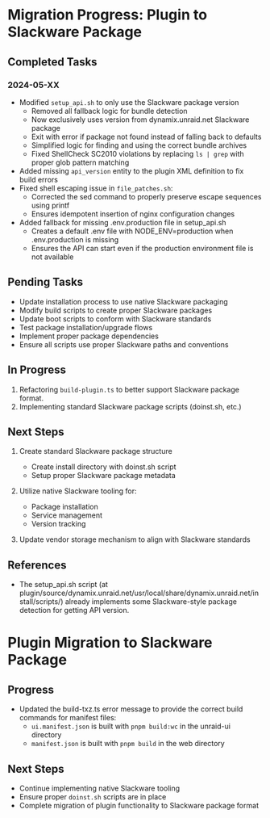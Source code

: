 # Migration Progress: Plugin to Slackware Package

## Completed Tasks

### 2024-05-XX

- Modified `setup_api.sh` to only use the Slackware package version
  - Removed all fallback logic for bundle detection
  - Now exclusively uses version from dynamix.unraid.net Slackware package
  - Exit with error if package not found instead of falling back to defaults
  - Simplified logic for finding and using the correct bundle archives
  - Fixed ShellCheck SC2010 violations by replacing `ls | grep` with proper glob pattern matching
- Added missing `api_version` entity to the plugin XML definition to fix build errors
- Fixed shell escaping issue in `file_patches.sh`:
  - Corrected the sed command to properly preserve escape sequences using printf
  - Ensures idempotent insertion of nginx configuration changes
- Added fallback for missing .env.production file in setup_api.sh
  - Creates a default .env file with NODE_ENV=production when .env.production is missing
  - Ensures the API can start even if the production environment file is not available

## Pending Tasks

- Update installation process to use native Slackware packaging
- Modify build scripts to create proper Slackware packages
- Update boot scripts to conform with Slackware standards
- Test package installation/upgrade flows
- Implement proper package dependencies
- Ensure all scripts use proper Slackware paths and conventions

## In Progress

1. Refactoring `build-plugin.ts` to better support Slackware package format.
2. Implementing standard Slackware package scripts (doinst.sh, etc.)

## Next Steps

1. Create standard Slackware package structure
   - Create install directory with doinst.sh script
   - Setup proper Slackware package metadata

2. Utilize native Slackware tooling for:
   - Package installation
   - Service management
   - Version tracking

3. Update vendor storage mechanism to align with Slackware standards

## References

- The setup_api.sh script (at plugin/source/dynamix.unraid.net/usr/local/share/dynamix.unraid.net/install/scripts/) already implements some Slackware-style package detection for getting API version. 

# Plugin Migration to Slackware Package

## Progress

- Updated the build-txz.ts error message to provide the correct build commands for manifest files:
  - `ui.manifest.json` is built with `pnpm build:wc` in the unraid-ui directory
  - `manifest.json` is built with `pnpm build` in the web directory

## Next Steps

- Continue implementing native Slackware tooling
- Ensure proper `doinst.sh` scripts are in place
- Complete migration of plugin functionality to Slackware package format 
